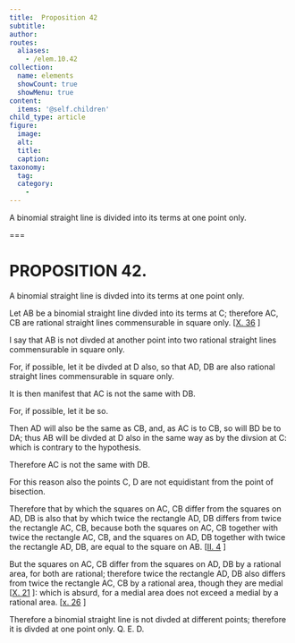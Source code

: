 ```yaml
---
title:  Proposition 42
subtitle: 
author:
routes:
  aliases:
    - /elem.10.42
collection:
  name: elements
  showCount: true
  showMenu: true
content:
  items: '@self.children'
child_type: article
figure:
  image:
  alt:
  title:
  caption:
taxonomy:
  tag:
  category:
    - 
---
```


<p>A binomial straight line is divided into its terms at one point only.</p>

===

<h1>PROPOSITION 42.</h1>
<p>A binomial straight line is divded into its terms at one point only.</p>

<p>Let <span class="ital">AB</span> be a binomial straight line divded into its terms at <span class="ital">C</span>; therefore <span class="ital">AC</span>, <span class="ital">CB</span> are rational straight lines commensurable in square only. [<a href="/elem.10.36">X. 36</a>
] 
      </p>

<p>I say that <span class="ital">AB</span> is not divded at another point into two rational straight lines commensurable in square only. <pb n="93"/></p>

<p>For, if possible, let it be divded at <span class="ital">D</span> also, so that <span class="ital">AD</span>, <span class="ital">DB</span> are also rational straight lines commensurable in square only. </p>

<p>It is then manifest that <span class="ital">AC</span> is not the same with <span class="ital">DB</span>. </p>

<p>For, if possible, let it be so. </p>

<p>Then <span class="ital">AD</span> will also be the same as <span class="ital">CB</span>, and, as <span class="ital">AC</span> is to <span class="ital">CB</span>, so will <span class="ital">BD</span> be to <span class="ital">DA</span>; thus <span class="ital">AB</span> will be divded at <span class="ital">D</span> also in the same way as by the divsion at <span class="ital">C</span>: which is contrary to the hypothesis. </p>

<p>Therefore <span class="ital">AC</span> is not the same with <span class="ital">DB</span>. </p>

<p>For this reason also the points <span class="ital">C</span>, <span class="ital">D</span> are not equidistant from the point of bisection. </p>

<p>Therefore that by which the squares on <span class="ital">AC</span>, <span class="ital">CB</span> differ from the squares on <span class="ital">AD</span>, <span class="ital">DB</span> is also that by which twice the rectangle <span class="ital">AD</span>, <span class="ital">DB</span> differs from twice the rectangle <span class="ital">AC</span>, <span class="ital">CB</span>, because both the squares on <span class="ital">AC</span>, <span class="ital">CB</span> together with twice the rectangle <span class="ital">AC</span>, <span class="ital">CB</span>, and the squares on <span class="ital">AD</span>, <span class="ital">DB</span> together with twice the rectangle <span class="ital">AD</span>, <span class="ital">DB</span>, are equal to the square on <span class="ital">AB</span>. [<a href="/elem.2.4">II. 4</a>
] </p>

<p>But the squares on <span class="ital">AC</span>, <span class="ital">CB</span> differ from the squares on <span class="ital">AD</span>, <span class="ital">DB</span> by a rational area, for both are rational; therefore twice the rectangle <span class="ital">AD</span>, <span class="ital">DB</span> also differs from twice the rectangle <span class="ital">AC</span>, <span class="ital">CB</span> by a rational area, though they are medial [<a href="/elem.10.21">X. 21</a>
]: which is absurd, for a medial area does not exceed a medial by a rational area. [<a href="/elem.10.26">x. 26</a>
] </p>

<p>Therefore a binomial straight line is not divded at different points; therefore it is divded at one point only. Q. E. D.</p>
